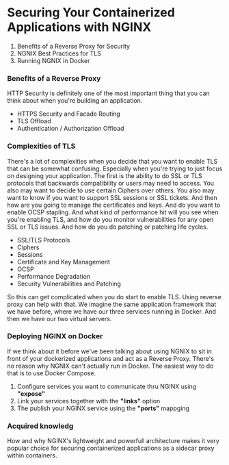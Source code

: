 # Securing Your Containerized Applications with NGINX

1. Benefits of a Reverse Proxy for Security 
2. NGNIX Best Practices for TLS 
3. Running NGNIX in Docker

### Benefits of a Reverse Proxy
HTTP Security is definitely one of the most important thing that you can think about when you're building an application. 

- HTTPS Security and Facade Routing
- TLS Offload 
- Authentication / Authorization Offload

### Complexities of TLS
There's a lot of complexities when you decide that you want to enable TLS that can be somewhat confusing. Especially when you're trying to just focus on designing your application. The first is the ability to do SSL or TLS protocols that backwards compatibility or users may need to access. You also may want to decide to use certain Ciphers over others.
You also may want to know if you want to support SSL sessions or SSL tickets. And then how are you going to manage the certificates and keys. And do you want to enable OCSP stapling. And what kind of performance hit will you see when you're enabling TLS, and how do you monitor vulnerabilities for any open SSL or TLS issues. And how do you do patching or patching life cycles.
- SSL/TLS Protocols
- Ciphers
- Sessions
- Certificate and Key Management
- OCSP 
- Performance Degradation
- Security Vulnerabilities and Patching

So this can get complicated when you do start to enable TLS. Using reverse proxy can help with that. We imagine the same application framework that we have before, where we have our three services running in Docker. And then we have our two virtual servers. 

### Deploying NGINX on Docker 
If we think about it before we've been talking about using NGNIX to sit in front of your dockerized applications and act as a Reverse Proxy. There's no reason why NGNIX can't actually run in Docker. The easiest way to do that is to use Docker Compose. 

1. Configure services you want to communicate thru NGINX using **"expose"**
2. Link your services together with the **"links"** option
3. The publish your NGINX service using the **"ports"** mappging


### Acquired knowledg
How and why NGINX's lightweight and powerfull architecture makes 
it very popular choice for securing containerized applications as a sidecar proxy within containers. 
